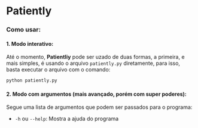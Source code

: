 # Patiently

### Como usar:
#### 1. Modo interativo:
Até o momento, **Patientliy** pode ser uzado de duas formas, a primeira, e mais simples, é usando o arquivo `patiently.py` diretamente, para isso, basta executar o arquivo com o comando:
```bash
python patiently.py
```
#### 2. Modo com argumentos (mais avançado, porém com super poderes):
Segue uma lista de argumentos que podem ser passados para o programa:
- `-h` ou `--help`: Mostra a ajuda do programa